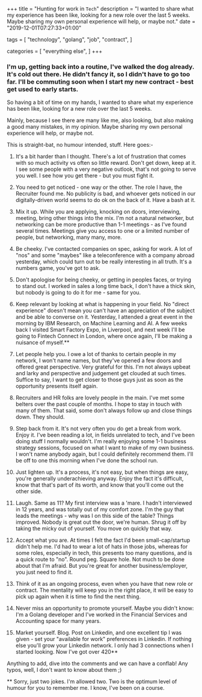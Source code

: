 +++
title = "Hunting for work in `Tech`"
description = "I wanted to share what my experience has been like, looking for a new role over the last 5 weeks. Maybe sharing my own personal experience will help, or maybe not."
date = "2019-12-01T07:27:33+01:00"

tags = [
    "technology",
    "golang",
    "job",
    "contract",
]

categories = [
    "everything else",
]
+++

### I'm up, getting back into a routine, I've walked the dog already. It's cold out there. He didn't fancy it, so I didn't have to go too far. I'll be commuting soon when I start my new contract - best get used to early starts.

So having a bit of time on my hands, I wanted to share what my experience has been like, looking for a new role over the last 5 weeks.

Mainly, because I see there are many like me, also looking, but also making a good many mistakes, in my opinion. Maybe sharing my own personal experience will help, or maybe not.

This is straight-bat, no humour intended, stuff. Here goes:-

1. It's a bit harder than I thought. There's a lot of frustration that comes with so much activity vs often so little reward. Don't get down, keep at it. I see some people with a very negative outlook, that's not going to serve you well. I see how you get there - but you must fight it.

2. You need to get noticed - one way or the other. The role I have, the Recruiter found me. No publicity is bad, and whoever gets noticed in our digitally-driven world seems to do ok on the back of it. Have a bash at it.

3. Mix it up. While you are applying, knocking on doors, interviewing, meeting, bring other things into the mix. I'm not a natural networker, but networking can be more productive than 1-1 meetings - as I've found several times. Meetings give you access to one or a limited number of people, but networking, many many, more.

4. Be cheeky. I've contacted companies on spec, asking for work. A lot of "nos" and some "maybes" like a teleconference with a company abroad yesterday, which could turn out to be really interesting in all truth. It's a numbers game, you've got to ask.

5. Don't apologise for being cheeky, or getting in peoples faces, or trying to stand out. I worked in sales a long time back, I don't have a thick skin, but nobody is going to do it for me - same for you.

6. Keep relevant by looking at what is happening in your field. No "direct experience" doesn't mean you can't have an appreciation of the subject and be able to converse on it. Yesterday, I attended a great event in the morning by IBM Research, on Machine Learning and AI. A few weeks back I visited Smart Factory Expo, in Liverpool, and next week I'll be going to Fintech Connect in London, where once again, I'll be making a nuisance of myself.**

7. Let people help you. I owe a lot of thanks to certain people in my network, I won't name names, but they've opened a few doors and offered great perspective. Very grateful for this. I'm not always upbeat and larky and perspective and judgement get clouded at such times. Suffice to say, I want to get closer to those guys just as soon as the opportunity presents itself again.

8. Recruiters and HR folks are lovely people in the main. I've met some belters over the past couple of months. I hope to stay in touch with many of them. That said, some don't always follow up and close things down. They should.

9. Step back from it. It's not very often you do get a break from work. Enjoy it. I've been reading a lot, in fields unrelated to tech, and I've been doing stuff I normally wouldn't. I'm really enjoying some 1-1 business strategy sessions, focused on what I want to make of my own business. I won't name anybody again, but I could definitely recommend them. I'll be off to one this morning when I've done the school run.

10. Just lighten up. It's a process, it's not easy, but when things are easy, you're generally underachieving anyway. Enjoy the fact it's difficult, know that that's part of its worth, and know that you'll come out the other side.

11. Laugh. Same as 11? My first interview was a 'mare. I hadn't interviewed in 12 years, and was totally out of my comfort zone. I'm the guy that leads the meetings - why was I on this side of the table? Things improved. Nobody is great out the door, we're human. Shrug it off by taking the micky out of yourself. You move on quickly that way.

12. Accept what you are. At times I felt the fact I'd been small-cap/startup didn't help me. I'd had to wear a lot of hats in those jobs, whereas for some roles, especially in tech, this presents too many questions, and is a quick route to "no". Round peg. Square hole. Not much to be done about that I'm afraid. But you're great for another business/employer, you just need to find it.

13. Think of it as an ongoing process, even when you have that new role or contract. The mentality will keep you in the right place, it will be easy to pick up again when it is time to find the next thing.

14. Never miss an opportunity to promote yourself. Maybe you didn't know: I'm a Golang developer and I've worked in the Financial Services and Accounting space for many years.

15. Market yourself. Blog. Post on Linkedin, and one excellent tip I was given - set your "available for work" preferences in Linkedin. If nothing else you'll grow your Linkedin network. I only had 3 connections when I started looking. Now I've got over 420** 

Anything to add, dive into the comments and we can have a conflab! Any typos, well, I don't want to know about them ;)

** Sorry, just two jokes. I'm allowed two. Two is the optimum level of humour for you to remember me. I know, I've been on a course.